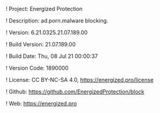 ! Project: Energized Protection

! Description: ad.porn.malware blocking.

! Version: 6.21.0325.21.07.189.00

! Build Version: 21.07.189.00

! Build Date: Thu, 08 Jul 21 00:00:37

! Version Code: 1890000

! License: CC BY-NC-SA 4.0, https://energized.pro/license

! Github: https://github.com/EnergizedProtection/block

! Web: https://energized.pro
